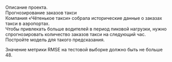 Описание проекта. <br>
Прогнозирование заказов такси <br>
Компания «Чётенькое такси» собрала исторические данные о заказах такси в аэропортах.<br> 
Чтобы привлекать больше водителей в период пиковой нагрузки, нужно спрогнозировать количество заказов такси на следующий час.<br> 
Постройте модель для такого предсказания.<br>

Значение метрики RMSE на тестовой выборке должно быть не больше 48.<br>